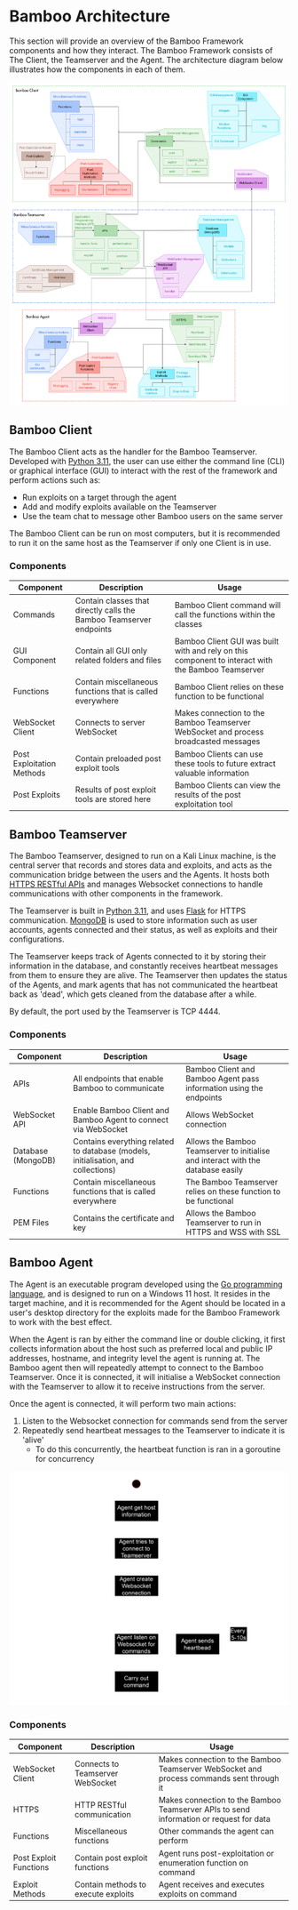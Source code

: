 # Bamboo Architecture

This section will provide an overview of the Bamboo Framework components and how they interact. The Bamboo Framework consists of The Client, the Teamserver and the Agent. The architecture diagram below illustrates how the components in each of them.

![architecture_diagram](img/architecture_diagram.png)

## Bamboo Client

The Bamboo Client acts as the handler for the Bamboo Teamserver. Developed with [Python 3.11](https://www.python.org/downloads/release/python-3110/), the user can use either the command line (CLI) or graphical interface (GUI) to interact with the rest of the framework and perform actions such as:

- Run exploits on a target through the agent
- Add and modify exploits available on the Teamserver
- Use the team chat to message other Bamboo users on the same server

The Bamboo Client can be run on most computers, but it is recommended to run it on the same host as the Teamserver if only one Client is in use.

<h3>Components</h3>

| Component                 | Description                                                     | Usage                                                                                          |
| ------------------------- | --------------------------------------------------------------- | ---------------------------------------------------------------------------------------------- |
| Commands                  | Contain classes that directly calls the Bamboo Teamserver endpoints | Bamboo Client command will call the functions within the classes                               |
| GUI Component             | Contain all GUI only related folders and files                  | Bamboo Client GUI was built with and rely on this component to interact with the Bamboo Teamserver |
| Functions                 | Contain miscellaneous functions that is called everywhere       | Bamboo Client relies on these function to be functional                                         |
| WebSocket Client          | Connects to server WebSocket                                    | Makes connection to the Bamboo Teamserver WebSocket and process broadcasted messages               |
| Post Exploitation Methods | Contain preloaded post exploit tools                            | Bamboo Clients can use these tools to future extract valuable information                     |
| Post Exploits             | Results of post exploit tools are stored here                   | Bamboo Clients can view the results of the post exploitation tool                              |

## Bamboo Teamserver

The Bamboo Teamserver, designed to run on a Kali Linux machine, is the central server that records and stores data and exploits, and acts as the communication bridge between the users and the Agents. It hosts both [HTTPS RESTful APIs](./Teamserver/api_reference/overview.md) and manages Websocket connections to handle communications with other components in the framework.

The Teamserver is built in [Python 3.11](https://www.python.org/downloads/release/python-3110/), and uses [Flask](https://flask.palletsprojects.com/en/3.0.x/) for HTTPS communication. [MongoDB](https://www.mongodb.com/try/download/community) is used to store information such as user accounts, agents connected and their status, as well as exploits and their configurations.

The Teamserver keeps track of Agents connected to it by storing their information in the database, and constantly receives heartbeat messages from them to ensure they are alive. The Teamserver then updates the status of the Agents, and mark agents that has not communicated the heartbeat back as 'dead', which gets cleaned from the database after a while.

By default, the port used by the Teamserver is TCP 4444.

<h3>Components</h3>

| Component          | Description                                                                       | Usage                                                                       |
| ------------------ | --------------------------------------------------------------------------------- | --------------------------------------------------------------------------- |
| APIs               | All endpoints that enable Bamboo to communicate                                   | Bamboo Client and Bamboo Agent pass information using the endpoints         |
| WebSocket API      | Enable Bamboo Client and Bamboo Agent to connect via WebSocket                    | Allows WebSocket connection                                                 |
| Database (MongoDB) | Contains everything related to database (models, initialisation, and collections) | Allows the Bamboo Teamserver to initialise and interact with the database easily |
| Functions          | Contain miscellaneous functions that is called everywhere                         | The Bamboo Teamserver relies on these function to be functional                  |
| PEM Files          | Contains the certificate and key                                                  | Allows the Bamboo Teamserver to run in HTTPS and WSS with SSL                   |

## Bamboo Agent

The Agent is an executable program developed using the [Go programming language](https://go.dev/), and is designed to run on a Windows 11 host. It resides in the target machine, and it is recommended for the Agent should be located in a user's desktop directory for the exploits made for the Bamboo Framework to work with the best effect.

When the Agent is ran by either the command line or double clicking, it first collects information about the host such as preferred local and public IP addresses, hostname, and integrity level the agent is running at. The Bamboo agent then will repeatedly attempt to connect to the Bamboo Teamserver. Once it is connected, it will initialise a WebSocket connection with the Teamserver to allow it to receive instructions from the server.

Once the agent is connected, it will perform two main actions:

1. Listen to the Websocket connection for commands send from the server
2. Repeatedly send heartbeat messages to the Teamserver to indicate it is 'alive'
   - To do this concurrently, the heartbeat function is ran in a goroutine for concurrency

![agent_flowchart](img/agent_flowchart.png)

<h3>Components</h3>

| Component              | Description                         | Usage                                                                                |
| ---------------------- | ----------------------------------- | ------------------------------------------------------------------------------------ |
| WebSocket Client       | Connects to Teamserver WebSocket    | Makes connection to the Bamboo Teamserver WebSocket and process commands sent through it |
| HTTPS                  | HTTP RESTful communication          | Makes connection to the Bamboo Teamserver APIs to send information or request for data   |
| Functions              | Miscellaneous functions             | Other commands the agent can perform                                                 |
| Post Exploit Functions | Contain post exploit functions      | Agent runs post-exploitation or enumeration function on command                      |
| Exploit Methods        | Contain methods to execute exploits | Agent receives and executes exploits on command                                      |
